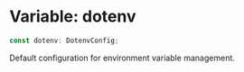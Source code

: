 # Variable: dotenv

```ts
const dotenv: DotenvConfig;
```

Default configuration for environment variable management.
